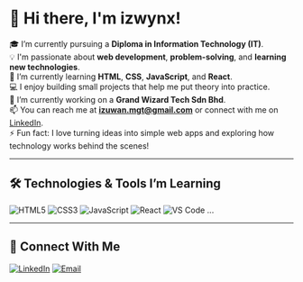 # 👋 Hi there, I'm izwynx!

🎓 I’m currently pursuing a **Diploma in Information Technology (IT)**.  
💡 I'm passionate about **web development**, **problem-solving**, and **learning new technologies**.  
🌱 I’m currently learning **HTML**, **CSS**, **JavaScript**, and **React**.  
💻 I enjoy building small projects that help me put theory into practice.  
🔭 I’m currently working on a **Grand Wizard Tech Sdn Bhd**.  
📫 You can reach me at **izuwan.mgt@gmail.com** or connect with me on [LinkedIn](https://linkedin.com/in/izuwan-firdaus).  
⚡ Fun fact: I love turning ideas into simple web apps and exploring how technology works behind the scenes!

---

## 🛠️ Technologies & Tools I’m Learning
![HTML5](https://img.shields.io/badge/-HTML5-E34F26?logo=html5)
![CSS3](https://img.shields.io/badge/-CSS3-1572B6?logo=css3)
![JavaScript](https://img.shields.io/badge/-JavaScript-F7DF1E?logo=javascript)
![React](https://img.shields.io/badge/-React-61DAFB?logo=react)
![VS Code](https://img.shields.io/badge/-VSCode-007ACC?logo=visual-studio-code)
...

---

## 🔗 Connect With Me
[![LinkedIn](https://img.shields.io/badge/-LinkedIn-0077B5?logo=linkedin)](https://linkedin.com/in/izuwan-firdaus)
[![Email](https://img.shields.io/badge/-Email-D14836?logo=gmail&logoColor=white)](mailto:izuwan.mgt@gmail.com)
